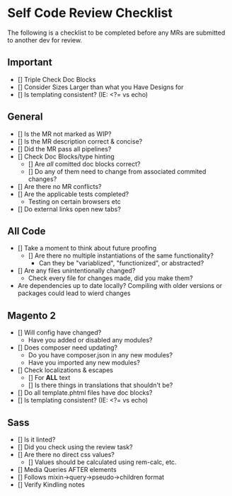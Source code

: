 # Self Code Review Checklist

The following is a checklist to be completed before any MRs are submitted to another dev for review.

## Important

- [] Triple Check Doc Blocks
- [] Consider Sizes Larger than what you Have Designs for
- [] Is templating consistent? (IE: <?= vs echo)

## General

- [] Is the MR not marked as WIP?
- [] Is the MR description correct & concise?
- [] Did the MR pass all pipelines?
- [] Check Doc Blocks/type hinting
  - [] Are _all_ comitted doc blocks correct?
  - [] Do any of them need to change from associated commited changes?
- [] Are there no MR conflicts?
- [] Are the applicable tests completed?
  - Testing on certain browsers etc
- [] Do external links open new tabs?

## All Code

- [] Take a moment to think about future proofing
  - [] Are there no multiple instantiations of the same functionality?
    - Can they be "variablized", "functionized", or abstracted?
- [] Are any files unintentionally changed?
  - Check every file for changes made, did you make them?
- Are dependencies up to date locally? Compiling with older versions or packages could lead to wierd changes

## Magento 2

- [] Will config have changed?
  - Have you added or disabled any modules?
- [] Does composer need updating?
  - Do you have composer.json in any new modules?
  - Have you imported any new modules?
- [] Check localizations & escapes
  - [] For **ALL** text
  - [] Is there things in translations that shouldn't be?
- [] Do all template.phtml files have doc blocks?
- [] Is templating consistent? (IE: <?= vs echo)

## Sass

- [] Is it linted?
- [] Did you check using the review task?
- [] Are there no direct css values?
  - [] Values should be calculated using rem-calc, etc.
- [] Media Queries AFTER elements
- [] Follows mixin->query->pseudo->children format
- [] Verify Kindling notes
